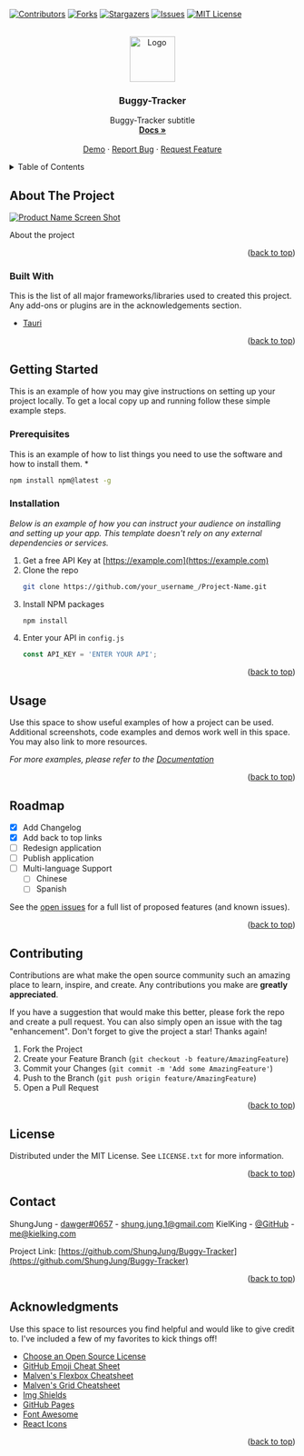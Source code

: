 <div id="top"></div>

[![Contributors][contributors-shield]][contributors-url]
[![Forks][forks-shield]][forks-url]
[![Stargazers][stars-shield]][stars-url]
[![Issues][issues-shield]][issues-url]
[![MIT License][license-shield]][license-url]

<br />
<div align="center">
  <a href="https://github.com/ShungJung/Buggy-Tracker">
    <img src="images/logo.png" alt="Logo" width="80" height="80">
  </a>

  <h3 align="center">Buggy-Tracker</h3>

  <p align="center">
    Buggy-Tracker subtitle
    <br />
    <a href="https://github.com/ShungJung/Buggy-Tracker"><strong>Docs »</strong></a>
    <br />
    <br />
    <a href="https://github.com/ShungJung/Buggy-Tracker">Demo</a>
    ·
    <a href="https://github.com/ShungJung/Buggy-Tracker/issues">Report Bug</a>
    ·
    <a href="https://github.com/ShungJung/Buggy-Tracker/issues">Request Feature</a>
  </p>
</div>

<details>
  <summary>Table of Contents</summary>
  <ol>
    <li>
      <a href="#about-the-project">About The Project</a>
      <ul>
        <li><a href="#built-with">Built With</a></li>
      </ul>
    </li>
    <li>
      <a href="#getting-started">Getting Started</a>
      <ul>
        <li><a href="#prerequisites">Prerequisites</a></li>
        <li><a href="#installation">Installation</a></li>
      </ul>
    </li>
    <li><a href="#usage">Usage</a></li>
    <li><a href="#roadmap">Roadmap</a></li>
    <li><a href="#contributing">Contributing</a></li>
    <li><a href="#license">License</a></li>
    <li><a href="#contact">Contact</a></li>
    <li><a href="#acknowledgments">Acknowledgments</a></li>
  </ol>
</details>



## About The Project

[![Product Name Screen Shot][product-screenshot]](https://google.com)

About the project

<p align="right">(<a href="#top">back to top</a>)</p>



### Built With
This is the list of all major frameworks/libraries used to created this project. Any add-ons or plugins are in the acknowledgements section.

* [Tauri](https://tauri.studio/)

<p align="right">(<a href="#top">back to top</a>)</p>



## Getting Started

This is an example of how you may give instructions on setting up your project locally.
To get a local copy up and running follow these simple example steps.

### Prerequisites

This is an example of how to list things you need to use the software and how to install them.
* 
  ```sh
  npm install npm@latest -g
  ```

### Installation

_Below is an example of how you can instruct your audience on installing and setting up your app. This template doesn't rely on any external dependencies or services._

1. Get a free API Key at [https://example.com](https://example.com)
2. Clone the repo
   ```sh
   git clone https://github.com/your_username_/Project-Name.git
   ```
3. Install NPM packages
   ```sh
   npm install
   ```
4. Enter your API in `config.js`
   ```js
   const API_KEY = 'ENTER YOUR API';
   ```

<p align="right">(<a href="#top">back to top</a>)</p>


## Usage

Use this space to show useful examples of how a project can be used. Additional screenshots, code examples and demos work well in this space. You may also link to more resources.

_For more examples, please refer to the [Documentation](https://google.com)_

<p align="right">(<a href="#top">back to top</a>)</p>


## Roadmap

- [x] Add Changelog
- [x] Add back to top links
- [ ] Redesign application
- [ ] Publish application
- [ ] Multi-language Support
    - [ ] Chinese
    - [ ] Spanish

See the [open issues](https://github.com/ShungJung/Buggy-Tracker/issues) for a full list of proposed features (and known issues).

<p align="right">(<a href="#top">back to top</a>)</p>


## Contributing

Contributions are what make the open source community such an amazing place to learn, inspire, and create. Any contributions you make are **greatly appreciated**.

If you have a suggestion that would make this better, please fork the repo and create a pull request. You can also simply open an issue with the tag "enhancement".
Don't forget to give the project a star! Thanks again!

1. Fork the Project
2. Create your Feature Branch (`git checkout -b feature/AmazingFeature`)
3. Commit your Changes (`git commit -m 'Add some AmazingFeature'`)
4. Push to the Branch (`git push origin feature/AmazingFeature`)
5. Open a Pull Request

<p align="right">(<a href="#top">back to top</a>)</p>


## License

Distributed under the MIT License. See `LICENSE.txt` for more information.

<p align="right">(<a href="#top">back to top</a>)</p>


## Contact

ShungJung - [dawger#0657](https://discord.com) - shung.jung.1@gmail.com
KielKing - [@GitHub](https://github.com/KielKing) - me@kielking.com

Project Link: [https://github.com/ShungJung/Buggy-Tracker](https://github.com/ShungJung/Buggy-Tracker)

<p align="right">(<a href="#top">back to top</a>)</p>


## Acknowledgments

Use this space to list resources you find helpful and would like to give credit to. I've included a few of my favorites to kick things off!

* [Choose an Open Source License](https://choosealicense.com)
* [GitHub Emoji Cheat Sheet](https://www.webpagefx.com/tools/emoji-cheat-sheet)
* [Malven's Flexbox Cheatsheet](https://flexbox.malven.co/)
* [Malven's Grid Cheatsheet](https://grid.malven.co/)
* [Img Shields](https://shields.io)
* [GitHub Pages](https://pages.github.com)
* [Font Awesome](https://fontawesome.com)
* [React Icons](https://react-icons.github.io/react-icons/search)

<p align="right">(<a href="#top">back to top</a>)</p>


[contributors-shield]: https://img.shields.io/github/contributors/ShungJung/Buggy-Tracker.svg?style=for-the-badge
[contributors-url]: https://github.com/ShungJung/Buggy-Tracker/graphs/contributors
[forks-shield]: https://img.shields.io/github/forks/ShungJung/Buggy-Tracker.svg?style=for-the-badge
[forks-url]: https://github.com/ShungJung/Buggy-Tracker/network/members
[stars-shield]: https://img.shields.io/github/stars/ShungJung/Buggy-Tracker.svg?style=for-the-badge
[stars-url]: https://github.com/ShungJung/Buggy-Tracker/stargazers
[issues-shield]: https://img.shields.io/github/issues/ShungJung/Buggy-Tracker.svg?style=for-the-badge
[issues-url]: https://github.com/ShungJung/Buggy-Tracker/issues
[license-shield]: https://img.shields.io/github/license/ShungJung/Buggy-Tracker.svg?style=for-the-badge
[license-url]: https://github.com/ShungJung/Buggy-Tracker/blob/master/LICENSE.txt
[product-screenshot]: images/screenshot.png
